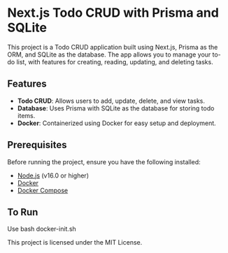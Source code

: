 # Next.js Todo CRUD with Prisma and SQLite

This project is a Todo CRUD application built using Next.js, Prisma as the ORM, and SQLite as the database. The app allows you to manage your to-do list, with features for creating, reading, updating, and deleting tasks.

## Features

- **Todo CRUD**: Allows users to add, update, delete, and view tasks.
- **Database**: Uses Prisma with SQLite as the database for storing todo items.
- **Docker**: Containerized using Docker for easy setup and deployment.

## Prerequisites

Before running the project, ensure you have the following installed:

- [Node.js](https://nodejs.org/) (v16.0 or higher)
- [Docker](https://www.docker.com/)
- [Docker Compose](https://docs.docker.com/compose/)

## To Run 

Use bash docker-init.sh <Name-Of-The-Container-That-You-Want>

This project is licensed under the MIT License.
